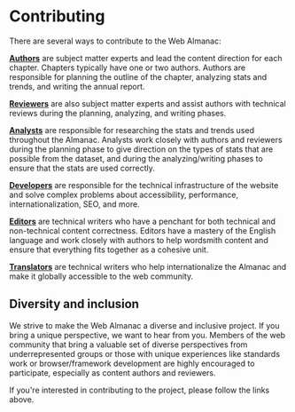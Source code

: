 # Contributing

There are several ways to contribute to the Web Almanac:

**[Authors](https://github.com/HTTPArchive/almanac.httparchive.org/wiki/Authors'-Guide)** are subject matter experts and lead the content direction for each chapter. Chapters typically have one or two authors. Authors are responsible for planning the outline of the chapter, analyzing stats and trends, and writing the annual report.

**[Reviewers](https://github.com/HTTPArchive/almanac.httparchive.org/wiki/Reviewers'-Guide)** are also subject matter experts and assist authors with technical reviews during the planning, analyzing, and writing phases.

**[Analysts](https://github.com/HTTPArchive/almanac.httparchive.org/wiki/Analysts'-Guide)** are responsible for researching the stats and trends used throughout the Almanac. Analysts work closely with authors and reviewers during the planning phase to give direction on the types of stats that are possible from the dataset, and during the analyzing/writing phases to ensure that the stats are used correctly.

**[Developers](https://github.com/HTTPArchive/almanac.httparchive.org/wiki/Developers'-Guide)** are responsible for the technical infrastructure of the website and solve complex problems about accessibility, performance, internationalization, SEO, and more.

**[Editors](https://github.com/HTTPArchive/almanac.httparchive.org/wiki/Editors'-Guide)** are technical writers who have a penchant for both technical and non-technical content correctness. Editors have a mastery of the English language and work closely with authors to help wordsmith content and ensure that everything fits together as a cohesive unit.

**[Translators](https://github.com/HTTPArchive/almanac.httparchive.org/wiki/Translators'-Guide)** are technical writers who help internationalize the Almanac and make it globally accessible to the web community.

## Diversity and inclusion

We strive to make the Web Almanac a diverse and inclusive project. If you bring a unique perspective, we want to hear from you. Members of the web community that bring a valuable set of diverse perspectives from underrepresented groups or those with unique experiences like standards work or browser/framework development are highly encouraged to participate, especially as content authors and reviewers.

If you're interested in contributing to the project, please follow the links above.
